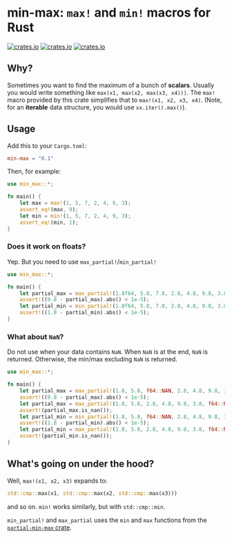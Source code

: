 # **min-max**: `max!` and `min!` macros for Rust

[![crates.io](https://img.shields.io/crates/d/min-max.svg)](https://crates.io/crates/min-max)
[![crates.io](https://img.shields.io/crates/v/min-max.svg)](https://crates.io/crates/min-max)
[![crates.io](https://img.shields.io/crates/l/min-max.svg)](https://crates.io/crates/min-max)

## Why?

Sometimes you want to find the maximum of a bunch of **scalars**. Usually you would write something like `max(x1, max(x2, max(x3, x4)))`. The `max!` macro provided by this crate simplifies that to `max!(x1, x2, x3, x4)`. (Note, for an **iterable** data structure, you would use `xx.iter().max()`).

## Usage

Add this to your `Cargo.toml`:

```toml
min-max = "0.1"
```

Then, for example:

```rust
use min_max::*;

fn main() {
    let max = max!(1, 5, 7, 2, 4, 9, 3);
    assert_eq!(max, 9);
    let min = min!(1, 5, 7, 2, 4, 9, 3);
    assert_eq!(min, 1);
}
```

### Does it work on floats?

Yep. But you need to use `max_partial!`/`min_partial!`

```rust
use min_max::*;

fn main() {
    let partial_max = max_partial!(1.8f64, 5.8, 7.8, 2.8, 4.8, 9.8, 3.8);
    assert!((9.8 - partial_max).abs() < 1e-5);
    let partial_min = min_partial!(1.8f64, 5.8, 7.8, 2.8, 4.8, 9.8, 3.8);
    assert!((1.8 - partial_min).abs() < 1e-5);
}
```

### What about `NaN`?

Do not use when your data contains `NaN`. When `NaN` is at the end, `NaN` is returned. Otherwise, the min/max excluding `NaN` is returned.

```rust
use min_max::*;

fn main() {
    let partial_max = max_partial!(1.8, 5.8, f64::NAN, 2.8, 4.8, 9.8, 3.8);
    assert!((9.8 - partial_max).abs() < 1e-5);
    let partial_max = max_partial!(1.8, 5.8, 2.8, 4.8, 9.8, 3.8, f64::NAN);
    assert!(partial_max.is_nan());
    let partial_min = min_partial!(1.8, 5.8, f64::NAN, 2.8, 4.8, 9.8, 3.8);
    assert!((1.8 - partial_min).abs() < 1e-5);
    let partial_min = max_partial!(1.8, 5.8, 2.8, 4.8, 9.8, 3.8, f64::NAN);
    assert!(partial_min.is_nan());
}
```

## What's going on under the hood?

Well, `max!(x1, x2, x3)` expands to:

```rust
std::cmp::max(x1, std::cmp::max(x2, std::cmp::max(x3)))
```

and so on. `min!` works similarly, but with `std::cmp::min`.

`min_partial!` and `max_partial` uses the `min` and `max` functions from the [`partial-min-max` crate](https://crates.io/crates/partial-min-max).
